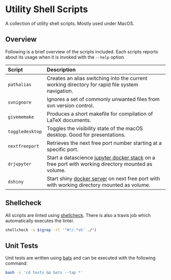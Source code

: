 # Utility Shell Scripts
A collection of utility shell scripts. Mostly used under MacOS.

## Overview
Following is a brief overview of the scripts included. Each scripts reports about its usage when it is invoked with the `--help` option.

| Script          | Description                                                                                                                                   |
|:----------------|:----------------------------------------------------------------------------------------------------------------------------------------------|
| `pathalias`     | Creates an alias switching into the current working directory for rapid file system navigation.                                               |
| `svnignore`     | Ignores a set of commonly unwanted files from svn version control.                                                                            |
| `givememake`    | Produces a short makefile for compilation of LaTeX documents.                                                                                 |
| `toggledesktop` | Toggles the visibility state of the macOS desktop. Good for presentations.                                                                    |
| `nextfreeport`  | Retrieves the next free port number starting at a specific port.                                                                              |
| `drjupyter`     | Start a datascience [jupyter docker stack](https://github.com/jupyter/docker-stacks) on a free port with working directory mounted as volume. |
| `dshiny`        | Start shiny [docker server](https://github.com/rocker-org/shiny) on next free port with with working directory mounted as volume.             |

## Shellcheck
All scripts are linted using [shellcheck](https://github.com/koalaman/shellcheck). There is also a travis job which automatically executes the linter.

```sh
shellcheck -x $(grep -rl '^#!/.*sh' ./*)
```

## Unit Tests
Unit tests are written using [bats](https://github.com/sstephenson/bats) and can be executed with
the following command:

```sh
bash -c 'cd tests && bats --tap *'
```
